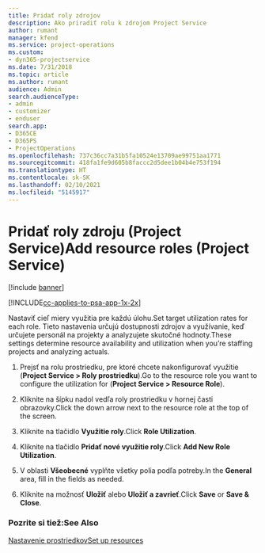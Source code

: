 ```yaml
---
title: Pridať roly zdrojov
description: Ako priradiť rolu k zdrojom Project Service
author: rumant
manager: kfend
ms.service: project-operations
ms.custom:
- dyn365-projectservice
ms.date: 7/31/2018
ms.topic: article
ms.author: rumant
audience: Admin
search.audienceType:
- admin
- customizer
- enduser
search.app:
- D365CE
- D365PS
- ProjectOperations
ms.openlocfilehash: 737c36cc7a31b5fa10524e13709ae99751aa1771
ms.sourcegitcommit: 418fa1fe9d605b8faccc2d5dee1b04b4e753f194
ms.translationtype: HT
ms.contentlocale: sk-SK
ms.lasthandoff: 02/10/2021
ms.locfileid: "5145917"
---
```

# <a name="add-resource-roles-project-service"></a><span data-ttu-id="96d9d-103">Pridať roly zdroju (Project Service)</span><span class="sxs-lookup"><span data-stu-id="96d9d-103">Add resource roles (Project Service)</span></span>

[!include [banner](../includes/psa-now-project-operations.md)]

[!INCLUDE[cc-applies-to-psa-app-1x-2x](../includes/cc-applies-to-psa-app-1x-2x.md)]

<span data-ttu-id="96d9d-104">Nastaviť cieľ miery využitia pre každú úlohu.</span><span class="sxs-lookup"><span data-stu-id="96d9d-104">Set target utilization rates for each role.</span></span> <span data-ttu-id="96d9d-105">Tieto nastavenia určujú dostupnosti zdrojov a využívanie, keď určujete personál na projekty a analyzujete skutočné hodnoty.</span><span class="sxs-lookup"><span data-stu-id="96d9d-105">These settings determine resource availability and utilization when you’re staffing projects and analyzing actuals.</span></span>  
  
1.  <span data-ttu-id="96d9d-106">Prejsť na rolu prostriedku, pre ktoré chcete nakonfigurovať využitie (**Project Service > Roly prostriedku**).</span><span class="sxs-lookup"><span data-stu-id="96d9d-106">Go to the resource role you want to configure the utilization for (**Project Service > Resource Role**).</span></span>  
  
2.  <span data-ttu-id="96d9d-107">Kliknite na šípku nadol vedľa roly prostriedku v hornej časti obrazovky.</span><span class="sxs-lookup"><span data-stu-id="96d9d-107">Click the down arrow next to the resource role at the top of the screen.</span></span>  
  
3.  <span data-ttu-id="96d9d-108">Kliknite na tlačidlo **Využitie roly**.</span><span class="sxs-lookup"><span data-stu-id="96d9d-108">Click **Role Utilization**.</span></span>  
  
4.  <span data-ttu-id="96d9d-109">Kliknite na tlačidlo **Pridať nové využitie roly**.</span><span class="sxs-lookup"><span data-stu-id="96d9d-109">Click **Add New Role Utilization**.</span></span>  
  
5.  <span data-ttu-id="96d9d-110">V oblasti **Všeobecné** vyplňte všetky polia podľa potreby.</span><span class="sxs-lookup"><span data-stu-id="96d9d-110">In the **General** area, fill in the fields as needed.</span></span>  
  
6.  <span data-ttu-id="96d9d-111">Kliknite na možnosť **Uložiť** alebo **Uložiť a zavrieť**.</span><span class="sxs-lookup"><span data-stu-id="96d9d-111">Click **Save** or **Save & Close**.</span></span>  
  
### <a name="see-also"></a><span data-ttu-id="96d9d-112">Pozrite si tiež:</span><span class="sxs-lookup"><span data-stu-id="96d9d-112">See Also</span></span>  
 [<span data-ttu-id="96d9d-113">Nastavenie prostriedkov</span><span class="sxs-lookup"><span data-stu-id="96d9d-113">Set up resources</span></span>](../psa/set-up-resources.md)
